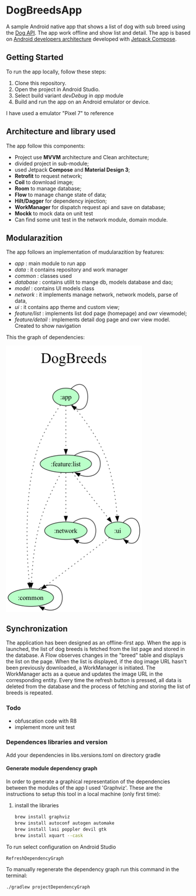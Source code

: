 # DogBreedsApp

A sample Android native app that shows a list of dog with sub breed using the [Dog API](https://dog.ceo/dog-api/).
The app work offline and show list and detail.
The app is based on [Android developers architecture](https://developer.android.com/jetpack/guide?gclsrc=ds&gclsrc=ds)
developed with [Jetpack Compose](https://developer.android.com/jetpack/compose).

## Getting Started
To run the app locally, follow these steps:

1. Clone this repository.
2. Open the project in Android Studio.
3. Select build variant *devDebug* in *app* module
4. Build and run the app on an Android emulator or device.

I have used a emulator "Pixel 7" to reference

## Architecture and library used
The app follow this components:
- Project use **MVVM** architecture and Clean architecture;
- divided project in sub-module;
- used Jetpack **Compose** and **Material Design 3**;
- **Retrofit** to request network;
- **Coil** to download image;
- **Room** to manage database;
- **Flow** to manage change state of data;
- **Hilt/Dagger** for dependency injection;
- **WorkManager** for dispatch request api and save on database;
- **Mockk** to mock data on unit test
- Can find some unit test in the network module, domain module.


## Modularazition
The app follows an implementation of mudularazition by features:
- *app* : main module to run app
- *data* : it contains repository and work manager
- *common* : classes used
- *database* : contains utilit to mange db, models database and dao;
- *model* : contains UI models class
- *network* : it implements manage network,  network models, parse of data,
- *ui* : it contains app theme and custom view;
- *feature/list* : implements list dod page (homepage) and owr viewmodel;
- *feature/detail* : implements detail dog page and owr view model. Created to show navigation

This the graph of dependencies:

<img width="371" alt="Dogapp" src="https://github.com/LorenzoNiero/DogBreedsApp/blob/develop/gradle/dependency-graph/project.dot.png">

## Synchronization
The application has been designed as an offline-first app.
When the app is launched, the list of dog breeds is fetched from the list page and stored in the database.
A Flow observes changes in the "breed" table and displays the list on the page.
When the list is displayed, if the dog image URL hasn't been previously downloaded, a WorkManager is initiated.
The WorkManager acts as a queue and updates the image URL in the corresponding entity.
Every time the refresh button is pressed, all data is deleted from the database and the process of fetching and storing the list of breeds is repeated.


### Todo
- obfuscation code with R8
- implement more unit test

### Dependences libraries and version
Add your dependencies in libs.versions.toml on directory gradle

#### Generate module dependency graph
In order to generate a graphical representation of the dependencies between the modules of the app I used 'Graphviz'.
These are the instructions to setup this tool in a local machine (only first time):
1. install the libraries
    ```sh
    brew install graphviz
    brew install autoconf autogen automake
    brew install lasi poppler devil gtk
    brew install xquart --cask
    ```

To run select configuration on Android Studio
```
RefreshDependencyGraph
```

To manually regenerate the dependency graph run this command in the terminal:
```sh
./gradlew projectDependencyGraph
```